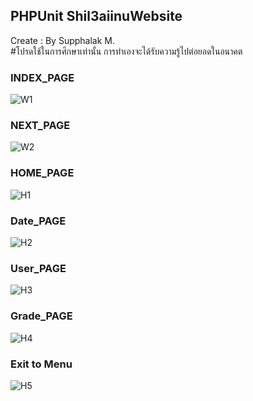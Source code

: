 ## PHPUnit Shil3aiinuWebsite
Create : By Supphalak M.<br>
#โปรดใช้ในการศึกษาเท่านั้น การทำเองจะได้รับความรู้ไปต่อยอดในอนาคต

### INDEX_PAGE
![W1](https://user-images.githubusercontent.com/118444269/225357620-a68e3a0e-cacf-4c95-80ac-99df422f0377.png)

### NEXT_PAGE
![W2](https://user-images.githubusercontent.com/118444269/225359845-bb3b73fc-c2db-47ee-a5bb-ac01c0bd9115.png)

### HOME_PAGE
![H1](https://user-images.githubusercontent.com/118444269/225359913-45ca1137-ebb7-493e-aef8-fdac5de1071d.png)

### Date_PAGE
![H2](https://user-images.githubusercontent.com/118444269/225359928-998c0393-23e4-4033-86cf-7bf47e7a941b.png)

### User_PAGE
![H3](https://user-images.githubusercontent.com/118444269/225359936-d97af576-ae7c-428b-a03b-f070931ae3ab.png)

### Grade_PAGE
![H4](https://user-images.githubusercontent.com/118444269/225359942-41acc801-e680-4ad8-9906-2e2eb7bf591d.png)

### Exit to Menu
![H5](https://user-images.githubusercontent.com/118444269/225359949-973fb6b1-891f-401a-bae6-dd91a282cd7a.png)



